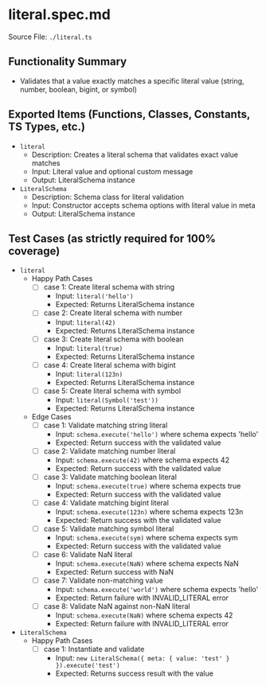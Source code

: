 # literal.spec.md

Source File: `./literal.ts`

## Functionality Summary
- Validates that a value exactly matches a specific literal value (string, number, boolean, bigint, or symbol)

## Exported Items (Functions, Classes, Constants, TS Types, etc.)
- `literal`
  - Description: Creates a literal schema that validates exact value matches
  - Input: Literal value and optional custom message
  - Output: LiteralSchema instance
- `LiteralSchema`
  - Description: Schema class for literal validation
  - Input: Constructor accepts schema options with literal value in meta
  - Output: LiteralSchema instance

## Test Cases (as strictly required for 100% coverage)
- `literal`
  - Happy Path Cases
    - [ ] case 1: Create literal schema with string
      - Input: `literal('hello')`
      - Expected: Returns LiteralSchema instance
    - [ ] case 2: Create literal schema with number
      - Input: `literal(42)`
      - Expected: Returns LiteralSchema instance
    - [ ] case 3: Create literal schema with boolean
      - Input: `literal(true)`
      - Expected: Returns LiteralSchema instance
    - [ ] case 4: Create literal schema with bigint
      - Input: `literal(123n)`
      - Expected: Returns LiteralSchema instance
    - [ ] case 5: Create literal schema with symbol
      - Input: `literal(Symbol('test'))`
      - Expected: Returns LiteralSchema instance
  - Edge Cases
    - [ ] case 1: Validate matching string literal
      - Input: `schema.execute('hello')` where schema expects 'hello'
      - Expected: Return success with the validated value
    - [ ] case 2: Validate matching number literal
      - Input: `schema.execute(42)` where schema expects 42
      - Expected: Return success with the validated value
    - [ ] case 3: Validate matching boolean literal
      - Input: `schema.execute(true)` where schema expects true
      - Expected: Return success with the validated value
    - [ ] case 4: Validate matching bigint literal
      - Input: `schema.execute(123n)` where schema expects 123n
      - Expected: Return success with the validated value
    - [ ] case 5: Validate matching symbol literal
      - Input: `schema.execute(sym)` where schema expects sym
      - Expected: Return success with the validated value
    - [ ] case 6: Validate NaN literal
      - Input: `schema.execute(NaN)` where schema expects NaN
      - Expected: Return success with NaN
    - [ ] case 7: Validate non-matching value
      - Input: `schema.execute('world')` where schema expects 'hello'
      - Expected: Return failure with INVALID_LITERAL error
    - [ ] case 8: Validate NaN against non-NaN literal
      - Input: `schema.execute(NaN)` where schema expects 42
      - Expected: Return failure with INVALID_LITERAL error
- `LiteralSchema`
  - Happy Path Cases
    - [ ] case 1: Instantiate and validate
      - Input: `new LiteralSchema({ meta: { value: 'test' } }).execute('test')`
      - Expected: Returns success result with the value
